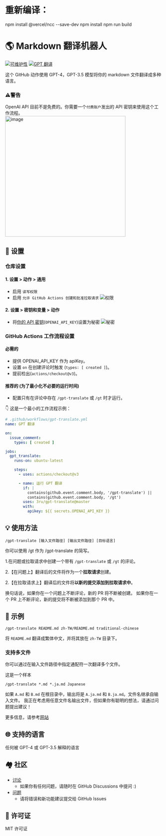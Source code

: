 # 重新编译：
npm install @vercel/ncc --save-dev
npm install
npm run build




# 🌎 Markdown 翻译机器人
[![可维护性](https://api.codeclimate.com/v1/badges/a13ea4f37913ba6ba570/maintainability)](https://codeclimate.com/github/3ru/gpt-translate/maintainability)
[![GPT 翻译](https://github.com/3ru/gpt-translate/actions/workflows/gpt-translate.yml/badge.svg)](https://github.com/3ru/gpt-translate/actions/workflows/gpt-translate.yml)

这个 GitHub 动作使用 GPT-4，GPT-3.5 模型将你的 markdown 文件翻译成多种语言。

### ⚠️**警告**
OpenAI API 目前不是免费的。你需要一个`付费账户`发出的 API 密钥来使用这个工作流程。  
<img width="387" alt="image" src="https://github.com/3ru/gpt-translate/assets/69892552/8c803edb-85ef-41ee-a4be-be52b3a30eba">

## 🔧 设置

### 仓库设置

#### 1. 设置 > 动作 > 通用

- 启用 `读写权限`
- 启用 `允许 GitHub Actions 创建和批准拉取请求`
  ![权限](https://user-images.githubusercontent.com/69892552/228692074-d8d009a8-9272-4023-97b1-3cbc637d5d84.jpg)

#### 2. 设置 > 密钥和变量 > 动作

- 将[你的 API 密钥](https://platform.openai.com/account/api-keys)(`OPENAI_API_KEY`)设置为秘密
  ![秘密](https://user-images.githubusercontent.com/69892552/228692421-22d7db33-4e32-4f28-b166-45b4d3ce2b11.jpg)


### GitHub Actions 工作流程设置

#### 必需的
- 提供 OPENAI_API_KEY 作为 apiKey。
- 设置 `on` 在创建评论时触发 (`types: [ created ]`)。
- 提前检出(`actions/checkout@v3`)。

#### 推荐的 (为了最小化不必要的运行时间)
- 配置只有在评论中存在 `/gpt-translate` 或 `/gt` 时才运行。


👇 这是一个最小的工作流程示例：
```yaml
# .github/workflows/gpt-translate.yml
name: GPT 翻译

on:
  issue_comment:
    types: [ created ]

jobs:
  gpt_translate:
    runs-on: ubuntu-latest

    steps:
      - uses: actions/checkout@v3

      - name: 运行 GPT 翻译
        if: |
          contains(github.event.comment.body, '/gpt-translate') || 
          contains(github.event.comment.body, '/gt')
        uses: 3ru/gpt-translate@master
        with:
          apikey: ${{ secrets.OPENAI_API_KEY }}
```


## 💡 使用方法

```
/gpt-translate [输入文件路径] [输出文件路径] [目标语言] 
```
你可以使用 /gt 作为 /gpt-translate 的简写。

1.在问题或拉取请求中创建一个带有 `/gpt-translate` 或 `/gt` 的评论。

2.【在问题上】翻译后的文件将作为一个**拉取请求**创建。

2.【在拉取请求上】翻译后的文件将**以新的提交添加到拉取请求中**。

换句话说，如果你在一个问题上不断评论，新的 PR 将不断被创建。
如果你在一个 PR 上不断评论，新的提交将不断被添加到那个 PR 中。

## 📝 示例
```
/gpt-translate README.md zh-TW/README.md traditional-chinese
```
将 `README.md` 翻译成繁体中文，并将其放在 `zh-TW` 目录下。

### 支持多文件

你可以通过在输入文件路径中指定通配符一次翻译多个文件。

这是一个样本
```
/gpt-translate *.md *.ja.md Japanese
```
如果 `A.md` 和 `B.md` 在根目录中，输出将是 `A.ja.md` 和 `B.ja.md`。文件名继承自输入文件。
我正在考虑用任意文件名输出文件，但如果你有聪明的想法，请通过问题提出建议！

更多信息，请参考[网站](https://g-t.vercel.app/docs/references/path-builder)

## 🌐 支持的语言
任何被 GPT-4 或 GPT-3.5 解释的语言

## 🏘️ 社区
- [讨论](https://github.com/3ru/gpt-translate/discussions)
  - 如果你有任何问题，请随时在 GitHub Discussions 中提问 :)
- [问题](https://github.com/3ru/gpt-translate/issues)
  - 请将错误和新功能建议提交给 GitHub Issues

## 📃 许可证
MIT 许可证
